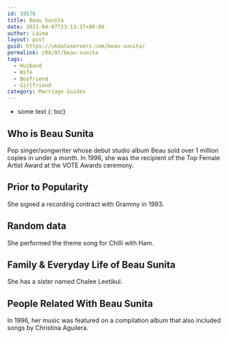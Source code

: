 ```yaml
---
id: 19576
title: Beau Sunita
date: 2021-04-07T23:13:37+00:00
author: Laima
layout: post
guid: https://ukdataservers.com/beau-sunita/
permalink: /04/07/beau-sunita
tags:
  - Husband
  - Wife
  - Boyfriend
  - Girlfriend
category: Marriage Guides
---
```


* some text
{: toc}


## Who is Beau Sunita
                  
                  
                  
Pop singer/songwriter whose debut studio album Beau sold over 1 million copies in under a month. In 1996, she was the recipient of the Top Female Artist Award at the VOTE Awards ceremony.
                  
              
            
              
            
                
                
                
## Prior to Popularity
                  
                  
                  
She signed a recording contract with Grammy in 1993.
                  
              
            
              
            
                
                
                
## Random data
                  
                  
                  
She performed the theme song for Chilli with Ham.
                  
              
            
              
            
                
                
                
## Family & Everyday Life of Beau Sunita
                  
                  
                  
She has a sister named Chalee Leetikul.
                  
              
            
              
            
                
                
                
## People Related With Beau Sunita
                  
                  
                  
In 1996, her music was featured on a compilation album that also included songs by Christina Aguilera.
                  
              
            
              
            
                
              
            
              
              
            
            
              
            
          
          
          